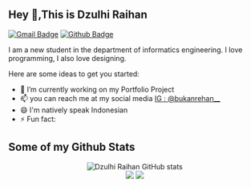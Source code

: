 ## Hey 👋,This is Dzulhi Raihan
[![Gmail Badge](https://img.shields.io/badge/-dzulhiraihan@gmail.com-c14438?style=flat&logo=Gmail&logoColor=white&link=mailto:dzulhiraihan@gmail.com)](mailto:dzulhiraihan@gmail.com) [![Github Badge](https://img.shields.io/badge/-DzulhiRaihan-grey?style=flat&logo=github&logoColor=white&link=https://github.com/DzulhiRaihan/)](https://www.github.com/DzulhiRaihan/) <p align='left'>I am a new student in the department of informatics engineering. I love programming, I also love designing.</p>
Here are some ideas to get you started:

- 🔭 I’m currently working on my Portfolio Project
- 📫 you can reach me at my social media  [IG : @bukanrehan__](https://www.instagram.com/bukanrehan__)
- 😄 I'm natively speak Indonesian
- ⚡ Fun fact: 

## Some of my Github Stats

<p align="center">
  <img src="https://github-readme-stats.vercel.app/api?username=DzulhiRaihan&show_icons=true&include_all_commits=true&theme=monokai" alt="Dzulhi Raihan GitHub stats" /><br />
  <img src="https://github-readme-streak-stats.herokuapp.com/?user=DzulhiRaihan&theme=monokai"/>
  <img src="https://github-readme-stats.vercel.app/api/top-langs/?username=DzulhiRaihan&layout=compact&theme=monokai&langs_count=12"/><br />
</p>
